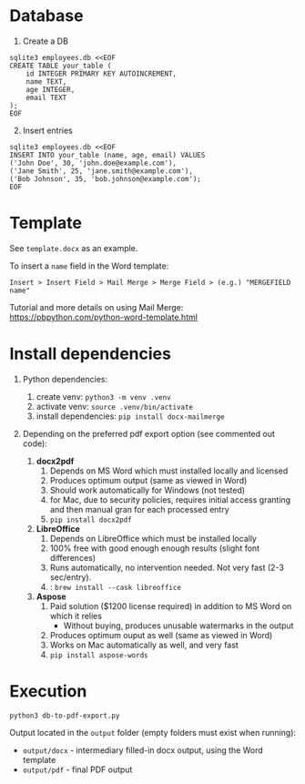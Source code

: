 # Database

1. Create a DB
```
sqlite3 employees.db <<EOF
CREATE TABLE your_table (
    id INTEGER PRIMARY KEY AUTOINCREMENT,
    name TEXT,
    age INTEGER,
    email TEXT
);
EOF
```

2. Insert entries
```
sqlite3 employees.db <<EOF
INSERT INTO your_table (name, age, email) VALUES
('John Doe', 30, 'john.doe@example.com'),
('Jane Smith', 25, 'jane.smith@example.com'),
('Bob Johnson', 35, 'bob.johnson@example.com');
EOF
```

# Template

See `template.docx` as an example.

To insert a `name` field in the Word template:

`Insert > Insert Field > Mail Merge > Merge Field > (e.g.) "MERGEFIELD name"`

Tutorial and more details on using Mail Merge: https://pbpython.com/python-word-template.html

# Install dependencies
1. Python dependencies:
    1. create venv: `python3 -m venv .venv`
    2. activate venv: `source .venv/bin/activate`
    3. install dependencies: `pip install docx-mailmerge`

2. Depending on the preferred pdf export option (see commented out code):
    1. **docx2pdf**
       1. Depends on MS Word which must installed locally and licensed
       2. Produces optimum output (same as viewed in Word)
       3. Should work automatically for Windows (not tested)
       4. for Mac, due to security policies, requires initial access granting and then manual gran for each processed entry
       5. `pip install docx2pdf`
    2. **LibreOffice**
       1. Depends on LibreOffice which must be installed locally
       2. 100% free with good enough enough results (slight font differences)
       3. Runs automatically, no intervention needed. Not very fast (2-3 sec/entry).
       4. : `brew install --cask libreoffice`
    3. **Aspose**
       1. Paid solution ($1200 license required) in addition to MS Word on which it relies
            * Without buying, produces unusable watermarks in the output
       2. Produces optimum ouput as well (same as viewed in Word)
       3. Works on Mac automatically as well, and very fast
       4. `pip install aspose-words`

# Execution

`python3 db-to-pdf-export.py`

Output located in the `output` folder (empty folders must exist when running):
* `output/docx` - intermediary filled-in docx output, using the Word template
* `output/pdf` - final PDF output